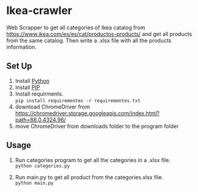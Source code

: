 # Ikea-crawler

Web Scrapper to get all categories of Ikea catalog from https://www.ikea.com/es/es/cat/productos-products/ and get all products from the same catalog.
Then write a .xlsx file with all the products information.

## Set Up

1. Install [Python](https://phoenixnap.com/kb/how-to-install-python-3-windows)
2. Install [PIP](https://phoenixnap.com/kb/install-pip-windows)
3. Install requirments. \
   `pip install requirementes -r requirementes.txt`
4. download ChromeDriver from https://chromedriver.storage.googleapis.com/index.html?path=88.0.4324.96/   
5. move ChromeDriver from downloads folder to the program folder

## Usage

1. Run categories program to get all the categories in a .xlsx file. \
   `python categories.py`

2. Run main.py to get all  product from the categories.xlsx file. \
  `python main.py`
